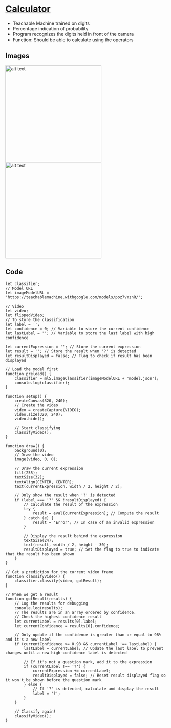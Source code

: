 # [Calculator](test_rechner_3)

* Teachable Machine trained on digits
* Percentage indication of probability
* Program recognizes the digits held in front of the camera
* Function: Should be able to calculate using the operators

## Images 
<img src="https://hbk-bs.github.io/teachable-machine-ivohartwig/assets/bla.jpg" alt="alt text" width="300" height=auto/>

<img src="https://hbk-bs.github.io/teachable-machine-ivohartwig/assets/bla2.jpg" alt="alt text" width="300" height=auto/>





## Code 

```` // Classifier Variable
let classifier;
// Model URL
let imageModelURL = 'https://teachablemachine.withgoogle.com/models/poz7vYznR/';

// Video
let video;
let flippedVideo;
// To store the classification
let label = '';
let confidence = 0; // Variable to store the current confidence
let lastLabel = ''; // Variable to store the last label with high confidence

let currentExpression = ''; // Store the current expression
let result = ''; // Store the result when '?' is detected
let resultDisplayed = false; // Flag to check if result has been displayed

// Load the model first
function preload() {
	classifier = ml5.imageClassifier(imageModelURL + 'model.json');
	console.log(classifier);
}

function setup() {
	createCanvas(320, 240);
	// Create the video
	video = createCapture(VIDEO);
	video.size(320, 240);
	video.hide();

	// Start classifying
	classifyVideo();
}

function draw() {
	background(0);
	// Draw the video
	image(video, 0, 0);

	// Draw the current expression
	fill(255);
	textSize(32);
	textAlign(CENTER, CENTER);
	text(currentExpression, width / 2, height / 2);

	// Only show the result when '?' is detected
	if (label === '?' && !resultDisplayed) {
		// Calculate the result of the expression
		try {
			result = eval(currentExpression); // Compute the result
		} catch (e) {
			result = 'Error'; // In case of an invalid expression
		}

		// Display the result behind the expression
		textSize(24);
		text(result, width / 2, height - 30);
		resultDisplayed = true; // Set the flag to true to indicate that the result has been shown
	}
}

// Get a prediction for the current video frame
function classifyVideo() {
	classifier.classify(video, gotResult);
}

// When we get a result
function gotResult(results) {
	// Log the results for debugging
	console.log(results);
	// The results are in an array ordered by confidence.
	// Check the highest confidence result
	let currentLabel = results[0].label;
	let currentConfidence = results[0].confidence;

	// Only update if the confidence is greater than or equal to 98% and it's a new label
	if (currentConfidence >= 0.98 && currentLabel !== lastLabel) {
		lastLabel = currentLabel; // Update the last label to prevent changes until a new high-confidence label is detected

		// If it's not a question mark, add it to the expression
		if (currentLabel !== '?') {
			currentExpression += currentLabel;
			resultDisplayed = false; // Reset result displayed flag so it won't be shown before the question mark
		} else {
			// If '?' is detected, calculate and display the result
			label = '?';
		}
	}

	// Classify again!
	classifyVideo();
}
 ````





